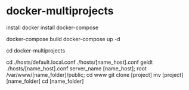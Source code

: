 # docker-multiprojects

install docker
install docker-compose

docker-compose build
docker-compose up -d

cd docker-multiprojects

cd ./hosts/default.local.conf ./hosts/[name_host].conf
geidt ./hosts/[name_host].conf
  server_name [name_host];
  root /var/www/[name_folder]/public;
cd www
git clone [project]
mv [project] [name_folder]
cd [name_folder]
